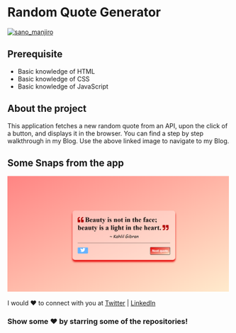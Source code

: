 # Random Quote Generator
<a href="https://github.com/Drunkens/Graphic-era/blob/main/zip/Random_Quote_Generator/project_images/1149853.jpg"> <img src="1149853.jpg" alt="sano_manjiro"></a>
## Prerequisite
- Basic knowledge of HTML
- Basic knowledge of CSS
- Basic knowledge of JavaScript

## About the project
This application fetches a new random quote from an API, upon the click of a button, and displays it in the browser. You can find a step by step walkthrough in my Blog. Use the above linked image to navigate to my Blog.

## Some Snaps from the app
<p>
<img src="project_images/image_1.png" width="500">
</p>
I would ❤ to connect with you at  <a href="https://twitter.com/es_iconic_">Twitter</a> | <a href="https://www.linkedin.com/in/neha-soni-70a6231b1/">LinkedIn</a>


 ### Show some ❤️ by starring some of the repositories!
